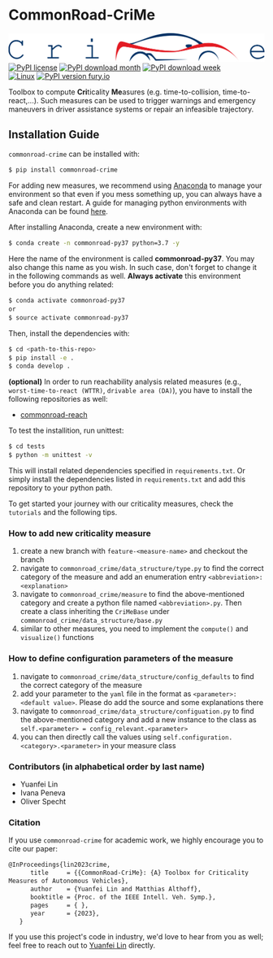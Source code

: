 # CommonRoad-CriMe
![image info](./docs/figures/CriMe-banner.png)
[![PyPI license](https://img.shields.io/pypi/l/commonroad-crime.svg?style=plastic)](https://pypi.python.org/pypi/commonroad-crime/)
[![PyPI download month](https://img.shields.io/pypi/dm/commonroad-crime.svg?style=plastic&label=PyPI%20downloads)](https://pypi.python.org/pypi/commonroad-crime/) 
[![PyPI download week](https://img.shields.io/pypi/dw/commonroad-crime.svg?style=plastic&label=PyPI%20downloads)](https://pypi.python.org/pypi/commonroad-crime/)<br>
[![Linux](https://svgshare.com/i/Zhy.svg?style=plastic)](https://svgshare.com/i/Zhy.svg)
[![PyPI version fury.io](https://badge.fury.io/py/commonroad-crime.svg?style=plastic)](https://pypi.python.org/pypi/commonroad-crime/)<br>

Toolbox to compute **Cri**ticality **Me**asures 
(e.g. time-to-collision, time-to-react,...). Such measures
can be used to trigger warnings and emergency maneuvers 
in driver assistance systems or repair an infeasible 
trajectory. 

## Installation Guide

`commonroad-crime` can be installed with:

``` bash
$ pip install commonroad-crime
```
For adding new measures, we recommend using [Anaconda](https://www.anaconda.com/) to manage your environment so that even if you mess something up, you can always have a safe and clean restart. A guide for managing python environments with Anaconda can be found [here](https://conda.io/projects/conda/en/latest/user-guide/tasks/manage-environments.html).

After installing Anaconda, create a new environment with:
``` bash
$ conda create -n commonroad-py37 python=3.7 -y
```

Here the name of the environment is called **commonroad-py37**. You may also change this name as you wish. In such case, don't forget to change it in the following commands as well. **Always activate** this environment before you do anything related:

```sh
$ conda activate commonroad-py37
or
$ source activate commonroad-py37
```
Then, install the dependencies with:

```sh
$ cd <path-to-this-repo>
$ pip install -e .
$ conda develop .
```
**(optional)** In order to run reachability analysis related measures 
(e.g., ``worst-time-to-react (WTTR)``, `drivable area (DA)`), you have to install the following repositories as well:

- [commonroad-reach](https://gitlab.lrz.de/tum-cps/commonroad-reach)

To test the installition, run unittest:
```bash
$ cd tests
$ python -m unittest -v
```

This will install related dependencies specified in `requirements.txt`. Or simply install the dependencies listed in `requirements.txt` and add this repository to your python path.

To get started your journey with our criticality measures, check the `tutorials` and the following tips.

### How to add new criticality measure
1. create a new branch with `feature-<measure-name>` and checkout the branch
2. navigate to `commonroad_crime/data_structure/type.py` to find the correct category of the measure and add an 
enumeration entry `<abbreviation>: <explanation>`
3. navigate to `commonroad_crime/measure` to find the above-mentioned category and create a python file named
`<abbreviation>.py`. Then create a class inheriting the `CriMeBase` under `commonroad_crime/data_structure/base.py`
4. similar to other measures, you need to implement the `compute()` and `visualize()` functions

### How to define configuration parameters of the measure
1. navigate to `commonroad_crime/data_structure/config_defaults` to find the correct category of the measure
2. add your parameter to the `yaml` file in the format as `<parameter>: <default value>`. Please do add the source
and some explanations there
3. navigate to `commonroad_crime/data_structure/configuation.py` to find the above-mentioned category and add a new 
instance to the class as `self.<parameter> = config_relevant.<parameter>`
4. you can then directly call the values using `self.configuration.<category>.<parameter>` in your measure class

### Contributors (in alphabetical order by last name)
- Yuanfei Lin
- Ivana Peneva
- Oliver Specht

### Citation
If you use `commonroad-crime` for academic work, we highly encourage you to cite our paper:
```text
@InProceedings{lin2023crime,
      title     = {{CommonRoad-CriMe}: {A} Toolbox for Criticality Measures of Autonomous Vehicles},
      author    = {Yuanfei Lin and Matthias Althoff},
 	  booktitle = {Proc. of the IEEE Intell. Veh. Symp.},     
 	  pages     = { }, 
 	  year      = {2023},
   }
```
If you use this project's code in industry, we'd love to hear from you as well; 
feel free to reach out to [Yuanfei Lin](mailto:yuanfei.lin@tum.de) directly.
